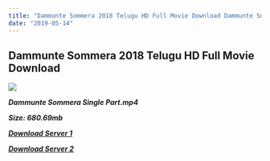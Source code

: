 ```yaml
---
title: "Dammunte Sommera 2018 Telugu HD Full Movie Download Dammunte Sommera Telugu HD Movie Download"
date: "2019-05-14"
---
```


## Dammunte Sommera 2018 Telugu HD Full Movie Download 

![](https://images.moviebuff.com/df717067-b0fb-4dbf-9842-b6264662d124?w=1000)

**_Dammunte Sommera Single Part.mp4_**

**_Size: 680.69mb_**

**_[Download Server 1](https://openload.co/f/H4JugF3yPA4)_**

**_[Download Server 2](https://openload.co/f/H4JugF3yPA4)_**
